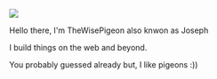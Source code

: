 ![](https://media.giphy.com/media/hmzZkvOJPLQti/giphy.gif)

Hello there, I'm TheWisePigeon also knwon as Joseph

I build things on the web and beyond.

You probably guessed already but, I like pigeons :))

